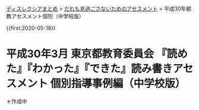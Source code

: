 <p class="breadcrumbs"><a href="../index.md">ディスレクシアまとめ</a> > <a href="index.md">だれも見過ごさないためのアセスメント</a> > 平成30年都教アセスメント個別（中学校版）

{{first:2020-05-18}}

# 平成30年3月 東京都教育委員会 『読めた』『わかった』『できた』読み書きアセスメント 個別指導事例編（中学校版）

＊作成中